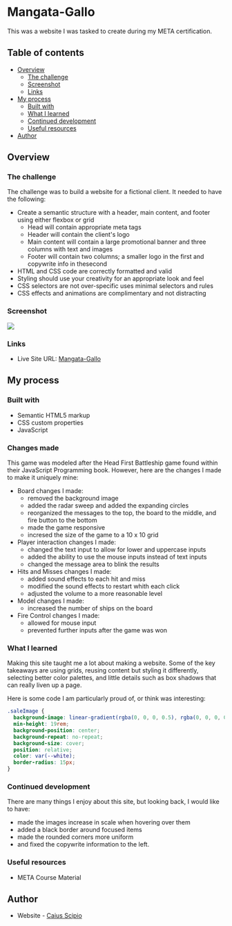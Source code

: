 # Mangata-Gallo
This was a website I was tasked to create during my META certification.

## Table of contents

- [Overview](#overview)
  - [The challenge](#the-challenge)
  - [Screenshot](#screenshot)
  - [Links](#links)
- [My process](#my-process)
  - [Built with](#built-with)
  - [What I learned](#what-i-learned)
  - [Continued development](#continued-development)
  - [Useful resources](#useful-resources)
- [Author](#author)

## Overview

### The challenge

The challenge was to build a website for a fictional client. It needed to have the following:
  - Create a semantic structure with a header, main content, and footer using either flexbox or grid
    - Head will contain appropriate meta tags
    - Header will contain the client's logo
    - Main content will contain a large promotional banner and three columns with text and images
    - Footer will contain two columns; a smaller logo in the first and copywrite info in thesecond
  - HTML and CSS code are correctly formatted and valid
  - Styling should use your creativity for an appropriate look and feel
  - CSS selectors are not over-specific uses minimal selectors and rules
  - CSS effects and animations are complimentary and not distracting

### Screenshot

![](./)

### Links

- Live Site URL: [Mangata-Gallo]([https://caius-scipio.github.io/Battleship/](https://caius-scipio.github.io/Mangata-Gallo/))

## My process

### Built with

- Semantic HTML5 markup
- CSS custom properties
- JavaScript

### Changes made

This game was modeled after the Head First Battleship game found within their JavaScript Programming book. However, here are the changes I made to make it uniquely mine:

- Board changes I made:
  - removed the background image
  - added the radar sweep and added the expanding circles
  - reorganized the messages to the top, the board to the middle, and fire button to the bottom
  - made the game responsive
  - incresed the size of the game to a 10 x 10 grid
- Player interaction changes I made:
  - changed the text input to allow for lower and uppercase inputs
  - added the ability to use the mouse inputs instead of text inputs
  - changed the message area to blink the results
- Hits and Misses changes I made:
  - added sound effects to each hit and miss
  - modified the sound effects to restart whith each click
  - adjusted the volume to a more reasonable level
- Model changes I made:
  - increased the number of ships on the board
- Fire Control changes I made:
  - allowed for mouse input
  - prevented further inputs after the game was won

### What I learned

Making this site taught me a lot about making a website. Some of the key takeaways are using grids, reusing content but styling it differently, selecting better color palettes, and little details such as box shadows that can really liven up a page.

Here is some code I am particularly proud of, or think was interesting:

```css
.saleImage {
  background-image: linear-gradient(rgba(0, 0, 0, 0.5), rgba(0, 0, 0, 0.5)), url("https://images.unsplash.com/photo-1599643477877-530eb83abc8e?ixlib=rb-4.0.3&ixid=MnwxMjA3fDB8MHxwaG90by1wYWdlfHx8fGVufDB8fHx8&auto=format&fit=crop&w=687&q=80");
  min-height: 19rem;
  background-position: center;
  background-repeat: no-repeat;
  background-size: cover;
  position: relative;
  color: var(--white);
  border-radius: 15px;
}
```

### Continued development

There are many things I enjoy about this site, but looking back, I would like to have:
  - made the images increase in scale when hovering over them
  - added a black border around focused items
  - made the rounded corners more uniform
  - and fixed the copywrite information to the left.

### Useful resources

- META Course Material

## Author

- Website - [Caius Scipio](https://caius-scipio.github.io/Portfolio/)
